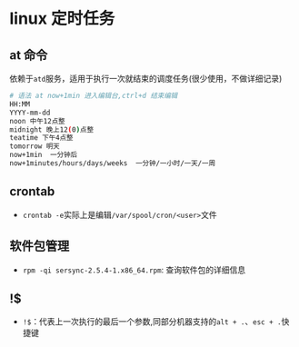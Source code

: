 # linux 定时任务 
## at 命令 
依赖于`atd`服务，适用于执行一次就结束的调度任务(很少使用，不做详细记录)  
```bash
# 语法 at now+1min 进入编辑台,ctrl+d 结束编辑 
HH:MM 
YYYY-mm-dd
noon 中午12点整 
midnight 晚上12(0)点整
teatime 下午4点整 
tomorrow 明天
now+1min  一分钟后 
now+1minutes/hours/days/weeks  一分钟/一小时/一天/一周 
```

## crontab 
- `crontab -e`实际上是编辑`/var/spool/cron/<user>`文件  

## 软件包管理 
- `rpm -qi sersync-2.5.4-1.x86_64.rpm`: 查询软件包的详细信息  

## !$ 
- `!$`：代表上一次执行的最后一个参数,同部分机器支持的`alt + .`、`esc + .`快捷键  
